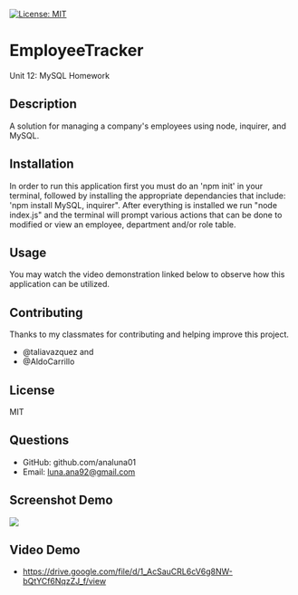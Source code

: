 [![License: MIT](https://img.shields.io/badge/License-MIT-yellow.svg)](https://opensource.org/licenses/MIT)

# EmployeeTracker
Unit 12: MySQL Homework

## Description
 A solution for managing a company's employees using node, inquirer, and MySQL.

## Installation
In order to run this application first you must do an 'npm init' in your terminal, followed by installing the appropriate dependancies that include: 'npm install MySQL, inquirer". After everything is installed we run "node index.js" and the terminal will prompt various actions that can be done to modified or view an employee, department and/or role table. 

## Usage
You may watch the video demonstration linked below to observe how this application can be utilized. 

## Contributing

Thanks to my classmates for contributing and helping improve this project.

- @taliavazquez and 
- @AldoCarrillo

## License
MIT

## Questions
- GitHub: github.com/analuna01
- Email: luna.ana92@gmail.com

## Screenshot Demo
<img src= "employeeTracker_demo">

## Video Demo

- https://drive.google.com/file/d/1_AcSauCRL6cV6g8NW-bQtYCf6NqzZJ_f/view

